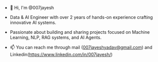 - 👋 Hi, I'm @007jayesh
- Data & AI Engineer with over 2 years of hands-on experience crafting innovative AI systems.
- Passionate about building and sharing projects focused on Machine Learning, NLP, RAG systems, and AI Agents.


- 📫 You can reach me through mail (007jayeshyadav@gmail.com) and Linkedin(https://www.linkedin.com/in/007jayesh/)

<!---
007jayesh/007jayesh is a ✨ special ✨ repository because its `README.md` (this file) appears on your GitHub profile.
You can click the Preview link to take a look at your changes.
--->
